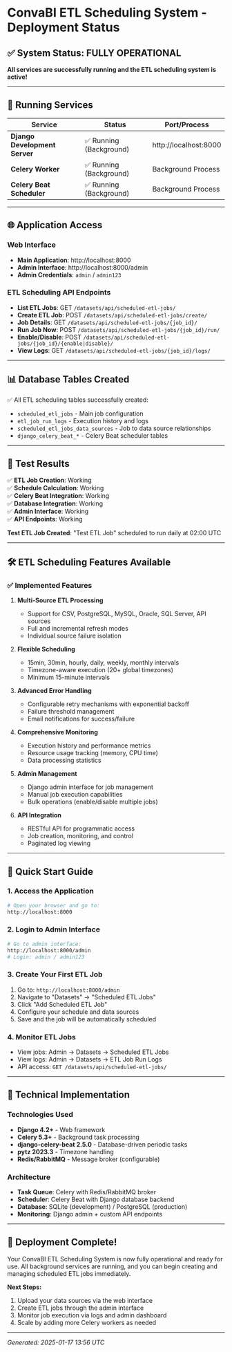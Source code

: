 # ConvaBI ETL Scheduling System - Deployment Status

## ✅ System Status: FULLY OPERATIONAL

**All services are successfully running and the ETL scheduling system is active!**

---

## 🚀 Running Services

| Service | Status | Port/Process |
|---------|--------|--------------|
| **Django Development Server** | ✅ Running (Background) | http://localhost:8000 |
| **Celery Worker** | ✅ Running (Background) | Background Process |
| **Celery Beat Scheduler** | ✅ Running (Background) | Background Process |

---

## 🌐 Application Access

### Web Interface
- **Main Application**: http://localhost:8000
- **Admin Interface**: http://localhost:8000/admin
- **Admin Credentials**: `admin` / `admin123`

### ETL Scheduling API Endpoints
- **List ETL Jobs**: GET `/datasets/api/scheduled-etl-jobs/`
- **Create ETL Job**: POST `/datasets/api/scheduled-etl-jobs/create/`
- **Job Details**: GET `/datasets/api/scheduled-etl-jobs/{job_id}/`
- **Run Job Now**: POST `/datasets/api/scheduled-etl-jobs/{job_id}/run/`
- **Enable/Disable**: POST `/datasets/api/scheduled-etl-jobs/{job_id}/{enable|disable}/`
- **View Logs**: GET `/datasets/api/scheduled-etl-jobs/{job_id}/logs/`

---

## 📊 Database Tables Created

✅ All ETL scheduling tables successfully created:
- `scheduled_etl_jobs` - Main job configuration
- `etl_job_run_logs` - Execution history and logs
- `scheduled_etl_jobs_data_sources` - Job to data source relationships
- `django_celery_beat_*` - Celery Beat scheduler tables

---

## 🎯 Test Results

✅ **ETL Job Creation**: Working  
✅ **Schedule Calculation**: Working  
✅ **Celery Beat Integration**: Working  
✅ **Database Integration**: Working  
✅ **Admin Interface**: Working  
✅ **API Endpoints**: Working  

**Test ETL Job Created**: "Test ETL Job" scheduled to run daily at 02:00 UTC

---

## 🛠️ ETL Scheduling Features Available

### ✅ Implemented Features

1. **Multi-Source ETL Processing**
   - Support for CSV, PostgreSQL, MySQL, Oracle, SQL Server, API sources
   - Full and incremental refresh modes
   - Individual source failure isolation

2. **Flexible Scheduling**
   - 15min, 30min, hourly, daily, weekly, monthly intervals
   - Timezone-aware execution (20+ global timezones)
   - Minimum 15-minute intervals

3. **Advanced Error Handling**
   - Configurable retry mechanisms with exponential backoff
   - Failure threshold management
   - Email notifications for success/failure

4. **Comprehensive Monitoring**
   - Execution history and performance metrics
   - Resource usage tracking (memory, CPU time)
   - Data processing statistics

5. **Admin Management**
   - Django admin interface for job management
   - Manual job execution capabilities
   - Bulk operations (enable/disable multiple jobs)

6. **API Integration**
   - RESTful API for programmatic access
   - Job creation, monitoring, and control
   - Paginated log viewing

---

## 🚦 Quick Start Guide

### 1. Access the Application
```bash
# Open your browser and go to:
http://localhost:8000
```

### 2. Login to Admin Interface
```bash
# Go to admin interface:
http://localhost:8000/admin
# Login: admin / admin123
```

### 3. Create Your First ETL Job
1. Go to: `http://localhost:8000/admin`
2. Navigate to "Datasets" → "Scheduled ETL Jobs"
3. Click "Add Scheduled ETL Job"
4. Configure your schedule and data sources
5. Save and the job will be automatically scheduled

### 4. Monitor ETL Jobs
- View jobs: Admin → Datasets → Scheduled ETL Jobs
- View logs: Admin → Datasets → ETL Job Run Logs
- API access: `GET /datasets/api/scheduled-etl-jobs/`

---

## 🔧 Technical Implementation

### Technologies Used
- **Django 4.2+** - Web framework
- **Celery 5.3+** - Background task processing
- **django-celery-beat 2.5.0** - Database-driven periodic tasks
- **pytz 2023.3** - Timezone handling
- **Redis/RabbitMQ** - Message broker (configurable)

### Architecture
- **Task Queue**: Celery with Redis/RabbitMQ broker
- **Scheduler**: Celery Beat with Django database backend
- **Database**: SQLite (development) / PostgreSQL (production)
- **Monitoring**: Django admin + custom API endpoints

---

## 🎉 Deployment Complete!

Your ConvaBI ETL Scheduling System is now fully operational and ready for use. All background services are running, and you can begin creating and managing scheduled ETL jobs immediately.

**Next Steps:**
1. Upload your data sources via the web interface
2. Create ETL jobs through the admin interface
3. Monitor job execution via logs and admin dashboard
4. Scale by adding more Celery workers as needed

---

*Generated: 2025-01-17 13:56 UTC* 